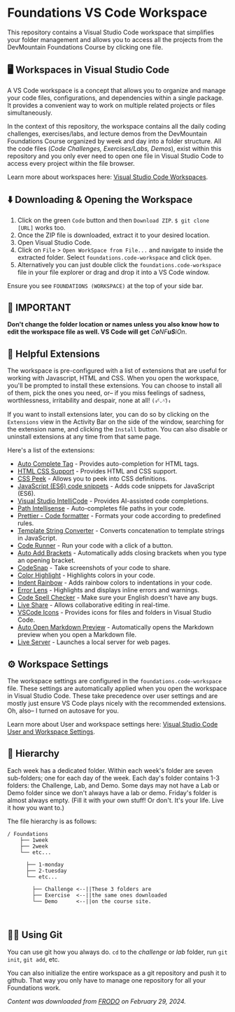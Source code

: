 # Foundations VS Code Workspace

This repository contains a Visual Studio Code workspace that simplifies your folder management and allows you to access all the projects from the DevMountain Foundations Course by clicking one file.

## 🖥️ Workspaces in Visual Studio Code

A VS Code workspace is a concept that allows you to organize and manage your code files, configurations, and dependencies within a single package. It provides a convenient way to work on multiple related projects or files simultaneously.

In the context of this repository, the workspace contains all the daily coding challenges, exercises/labs, and lecture demos from the DevMountain Foundations Course organized by week and day into a folder structure. All the code files (_Code Challenges, Exercises/Labs, Demos_), exist within this repository and you only ever need to open one file in Visual Studio Code to access every project within the file browser.

Learn more about workspaces here: [Visual Studio Code Workspaces](https://code.visualstudio.com/docs/editor/multi-root-workspaces).

## ⬇️ Downloading & Opening the Workspace

1. Click on the green `Code` button and then `Download ZIP`. `$ git clone [URL]` works too.
2. Once the ZIP file is downloaded, extract it to your desired location.
3. Open Visual Studio Code.
4. Click on `File` > `Open WorkSpace from File...` and navigate to inside the extracted folder. Select `foundations.code-workspace` and click `Open`.
5. Alternatively you can just double click the `foundations.code-workspace` file in your file explorer or drag and drop it into a VS Code window.

Ensure you see `FOUNDATIONS (WORKSPACE)` at the top of your side bar.

## 🚨 IMPORTANT

**Don't change the folder location or names unless you also know how to edit the workspace file as well. VS Code will get** _C**o**NF**uS**iOn_.

## 💫 Helpful Extensions

The workspace is pre-configured with a list of extensions that are useful for working with Javascript, HTML and CSS. When you open the workspace, you'll be prompted to install these extensions. You can choose to install all of them, pick the ones you need, or– if you miss feelings of sadness, worthlessness, irritability and despair, none at all! `(ง^︠.^︡)ง`

If you want to install extensions later, you can do so by clicking on the `Extensions` view in the Activity Bar on the side of the window, searching for the extension name, and clicking the `Install` button. You can also disable or uninstall extensions at any time from that same page.

Here's a list of the extensions:

- [Auto Complete Tag](https://marketplace.visualstudio.com/items?itemName=formulahendry.auto-complete-tag) - Provides auto-completion for HTML tags.
- [HTML CSS Support](https://marketplace.visualstudio.com/items?itemName=ecmel.vscode-html-css) - Provides HTML and CSS support.
- [CSS Peek](https://marketplace.visualstudio.com/items?itemName=pranaygp.vscode-css-peek) - Allows you to peek into CSS definitions.
- [JavaScript (ES6) code snippets](https://marketplace.visualstudio.com/items?itemName=xabikos.javascriptsnippets) - Adds code snippets for JavaScript (ES6).
- [Visual Studio IntelliCode](https://marketplace.visualstudio.com/items?itemName=visualstudioexptteam.vscodeintellicode) - Provides AI-assisted code completions.
- [Path Intellisense](https://marketplace.visualstudio.com/items?itemName=christian-kohler.path-intellisense) - Auto-completes file paths in your code.
- [Prettier - Code formatter](https://marketplace.visualstudio.com/items?itemName=esbenp.prettier-vscode) - Formats your code according to predefined rules.
- [Template String Converter](https://marketplace.visualstudio.com/items?itemName=meganrogge.template-string-converter) - Converts concatenation to template strings in JavaScript.
- [Code Runner](https://marketplace.visualstudio.com/items?itemName=formulahendry.code-runner) - Run your code with a click of a button.
- [Auto Add Brackets](https://marketplace.visualstudio.com/items?itemName=aliariff.auto-add-brackets) - Automatically adds closing brackets when you type an opening bracket.
- [CodeSnap](https://marketplace.visualstudio.com/items?itemName=adpyke.codesnap) - Take screenshots of your code to share.
- [Color Highlight](https://marketplace.visualstudio.com/items?itemName=naumovs.color-highlight) - Highlights colors in your code.
- [Indent Rainbow](https://marketplace.visualstudio.com/items?itemName=oderwat.indent-rainbow) - Adds rainbow colors to indentations in your code.
- [Error Lens](https://marketplace.visualstudio.com/items?itemName=usernamehw.errorlens) - Highlights and displays inline errors and warnings.
- [Code Spell Checker](https://marketplace.visualstudio.com/items?itemName=streetsidesoftware.code-spell-checker) - Make sure your English doesn't have any bugs.
- [Live Share](https://marketplace.visualstudio.com/items?itemName=ms-vsliveshare.vsliveshare) - Allows collaborative editing in real-time.
- [VSCode Icons](https://marketplace.visualstudio.com/items?itemName=vscode-icons-team.vscode-icons) - Provides icons for files and folders in Visual Studio Code.
- [Auto Open Markdown Preview](https://marketplace.visualstudio.com/items?itemName=hnw.vscode-auto-open-markdown-preview) - Automatically opens the Markdown preview when you open a Markdown file.
- [Live Server](https://marketplace.visualstudio.com/items?itemName=ms-vscode.live-server) - Launches a local server for web pages.

## ⚙️ Workspace Settings

The workspace settings are configured in the `foundations.code-workspace` file. These settings are automatically applied when you open the workspace in Visual Studio Code. These take precedence over user settings and are mostly just ensure VS Code plays nicely with the recommended extensions. Oh, also– I turned on autosave for you.

Learn more about User and workspace settings here: [Visual Studio Code User and Workspace Settings](https://code.visualstudio.com/docs/getstarted/settings).

## 📁 Hierarchy

Each week has a dedicated folder. Within each week's folder are seven sub-folders; one for each day of the week. Each day's folder contains 1-3 folders: the Challenge, Lab, and Demo. Some days may not have a Lab or Demo folder since we don't always have a lab or demo. Friday's folder is almost always empty. (Fill it with your own stuff! Or don't. It's your life. Live it how you want to.)

The file hierarchy is as follows:

``` plaintext
/ Foundations
    ├── 1week
    ├── 2week
    └── etc...

      ├── 1-monday
      ├── 2-tuesday
      └── etc...

        ├── Challenge <--||These 3 folders are  
        ├── Exercise  <--||the same ones downloaded
        └── Demo      <--||on the course site.
                            
                            

```

## 👩‍💻 Using Git

You can use git how you always do. `cd` to the _challenge_ or _lab_ folder, run `git init`, `git add`, etc.

You can also initialize the entire workspace as a git repository and push it to github. That way you only have to manage one repository for all your Foundations work.

_Content was downloaded from [FRODO](https://ed.devmountain.com) on February 29, 2024._
